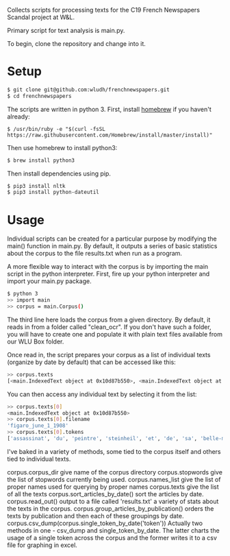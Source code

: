 Collects scripts for processing texts for the C19 French Newspapers Scandal project at W&L.

Primary script for text analysis is main.py.

To begin, clone the repository and change into it.

# Setup

```bash
$ git clone git@github.com:wludh/frenchnewspapers.git
$ cd frenchnewspapers
```

The scripts are written in python 3. First, install [homebrew](http://brew.sh/) if you haven't already: 
```
$ /usr/bin/ruby -e "$(curl -fsSL https://raw.githubusercontent.com/Homebrew/install/master/install)"
```

Then use homebrew to install python3:
```bash
$ brew install python3
```
Then install dependencies using pip.

```bash
$ pip3 install nltk
$ pip3 install python-dateutil
```

# Usage
Individual scripts can be created for a particular purpose by modifying the main() function in main.py. By default, it outputs a series of basic statistics about the corpus to the file results.txt when run as a program. 

A more flexible way to interact with the corpus is by importing the main script in the python interpreter. First, fire up your python interpreter and import your main.py package.

```bash
$ python 3
>> import main
>> corpus = main.Corpus()
```

The third line here loads the corpus from a given directory. By default, it reads in from a folder called "clean_ocr". If you don't have such a folder, you will have to create one and populate it with plain text files available from our WLU Box folder. 

Once read in, the script prepares your corpus as a list of individual texts (organize by date by default) that can be accessed like this:

```bash
>> corpus.texts
[<main.IndexedText object at 0x10d87b550>, <main.IndexedText object at 0x10da060b8>, <main.IndexedText object at 0x10dbb11d0>, <main.IndexedText object at 0x10dc60dd8>, <main.IndexedText object at 0x10deef1d0>, <main.IndexedText object at 0x10e451710>, <main.IndexedText object at 0x10e680080>, <main.IndexedText object at 0x10e9cfa58>, <main.IndexedText object at 0x10eb57cf8>, <main.IndexedText object at 0x10d867898>, <main.IndexedText object at 0x10d9b84e0>, <main.IndexedText object at 0x10db7c5c0>, <main.IndexedText object at 0x10dbef048>, <main.IndexedText object at 0x10dd6a6a0>, <main.IndexedText object at 0x10e3a12e8>, <main.IndexedText object at 0x10e60ef98>, <main.IndexedText object at 0x10e88a978>, <main.IndexedText object at 0x10ea31978>, <main.IndexedText object at 0x10ec87e48>, <main.IndexedText object at 0x10d6a40f0>, <main.IndexedText object at 0x10d6a4630>, <main.IndexedText object at 0x10d8f4e80>, <main.IndexedText object at 0x10dabbcf8>, <main.IndexedText object at 0x10dcde278>, <main.IndexedText object at 0x10e1f2eb8>, <main.IndexedText object at 0x10e4ae940>, <main.IndexedText object at 0x10e721048>, <main.IndexedText object at 0x10ea1ab00>, <main.IndexedText object at 0x10ebccb38>]
```

You can then access any individual text by selecting it from the list:

```bash
>> corpus.texts[0]
<main.IndexedText object at 0x10d87b550>
>> corpus.texts[0].filename
'figaro_june_1_1908'
>> corpus.texts[0].tokens
['assassinat', 'du', 'peintre', 'steinheil', 'et', 'de', 'sa', 'belle-mère', 'mme', 'veuve', 'japy', 'mme', 'steinheil', 'échappe', 'a', 'la', 'mort', 'un', 'crime', 'épouvantable', ',', 'un', 'triple', 'assassinat', ',', 'a', 'été', 'commis', 'à', 'paris', 'dans', 'la', 'nuit', 'de', 'samedi', 'à', 'dimanche', '.', 'dans', 'la', 'série', 'des', 'meurtres', "qu'il", 'faut', 'enregistrer', 'chaque', 'jour', ',', 'celui-là', 'prend', 'une', 'place', 'à', 'part', '.',...
```

I've baked in a variety of methods, some tied to the corpus itself and others tied to individual texts. 

corpus.corpus_dir 
    give name of the corpus directory
corpus.stopwords
    give the list of stopwords currently being used.
corpus.names_list
    give the list of proper names used for querying by proper names
corpus.texts 
    give the list of all the texts
corpus.sort_articles_by_date()
    sort the articles by date.
corpus.read_out()
    output to a file called 'results.txt' a variety of stats about the texts in the corpus.
corpus.group_articles_by_publication()
    orders the texts by publication and then each of these groupings by date.
corpus.csv_dump(corpus.single_token_by_date('token'))
    Actually two methods in one - csv_dump and single_token_by_date. The latter charts the usage of a single token across the corpus and the former writes it to a csv file for graphing in excel.